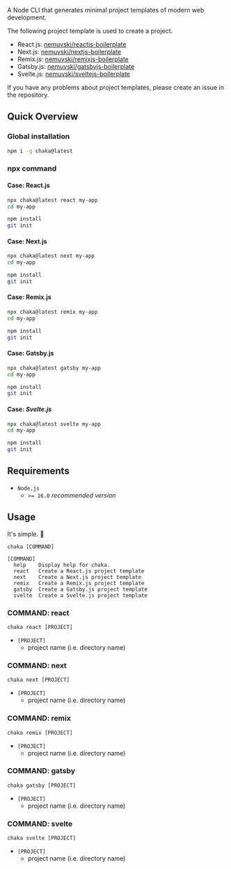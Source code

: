 A Node CLI that generates minimal project templates of modern web development.

The following project template is used to create a project.

- React.js: [nemuvski/reactjs-boilerplate](https://github.com/nemuvski/reactjs-boilerplate)
- Next.js: [nemuvski/nextjs-boilerplate](https://github.com/nemuvski/nextjs-boilerplate)
- Remix.js: [nemuvski/remixjs-boilerplate](https://github.com/nemuvski/remixjs-boilerplate)
- Gatsby.js: [nemuvski/gatsbyjs-boilerplate](https://github.com/nemuvski/gatsbyjs-boilerplate)
- Svelte.js: [nemuvski/sveltejs-boilerplate](https://github.com/nemuvski/sveltejs-boilerplate)

If you have any problems about project templates, please create an issue in the repository.


## Quick Overview

### Global installation

```bash
npm i -g chaka@latest
```

### npx command

#### Case: React.js

```bash
npx chaka@latest react my-app
cd my-app

npm install
git init
```

#### Case: Next.js

```bash
npx chaka@latest next my-app
cd my-app

npm install
git init
```

#### Case: Remix.js

```bash
npx chaka@latest remix my-app
cd my-app

npm install
git init
```

#### Case: Gatsby.js

```bash
npx chaka@latest gatsby my-app
cd my-app

npm install
git init
```

#### Case: *Svelte.js*

```bash
npx chaka@latest svelte my-app
cd my-app

npm install
git init
```

## Requirements

- `Node.js`
  - `>= 16.0` *recommended version*


## Usage

It's simple. 🍰

```
chaka [COMMAND]

[COMMAND]
  help    Display help for chaka.
  react   Create a React.js project template
  next    Create a Next.js project template
  remix   Create a Remix.js project template
  gatsby  Create a Gatsby.js project template
  svelte  Create a Svelte.js project template
```

### COMMAND: react

```
chaka react [PROJECT]
```

- `[PROJECT]`
  - project name (i.e. directory name)

### COMMAND: next

```
chaka next [PROJECT]
```

- `[PROJECT]`
  - project name (i.e. directory name)

### COMMAND: remix

```
chaka remix [PROJECT]
```

- `[PROJECT]`
  - project name (i.e. directory name)

### COMMAND: gatsby

```
chaka gatsby [PROJECT]
```

- `[PROJECT]`
  - project name (i.e. directory name)

### COMMAND: svelte

```
chaka svelte [PROJECT]
```

- `[PROJECT]`
  - project name (i.e. directory name)
